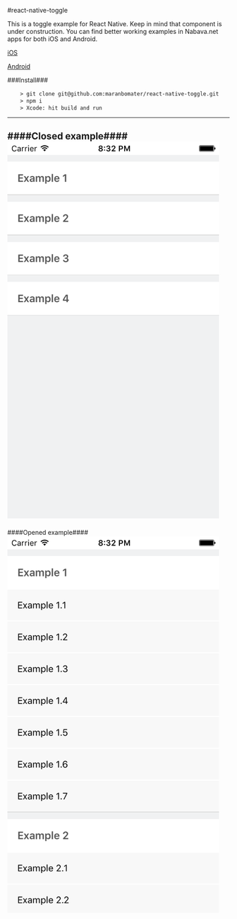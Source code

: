 #react-native-toggle

This is a toggle example for React Native. Keep in mind that component is under construction.
You can find better working examples in Nabava.net apps for both iOS and Android.

[iOS](https://itunes.apple.com/us/app/nabava.net-usporedi-cijene/id1100660049?mt=8)

[Android](https://play.google.com/store/apps/details?id=com.nabava_net)

###Install###

```
	> git clone git@github.com:maranbomater/react-native-toggle.git
	> npm i
	> Xcode: hit build and run

```
---

####Closed example####
![Closed](https://github.com/maranbomater/react-native-toggle/blob/master/src/closed.png "Closed list")
---

####Opened example####
![Opened](https://github.com/maranbomater/react-native-toggle/blob/master/src/opened.png "Opened list")

